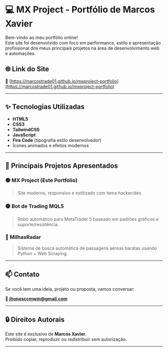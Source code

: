 # 💻 MX Project - Portfólio de Marcos Xavier

Bem-vindo ao meu portfólio online!  
Este site foi desenvolvido com foco em performance, estilo e apresentação profissional dos meus principais projetos na área de desenvolvimento web e automações.

## 🌐 Link do Site

🔗 [https://marcostrade01.github.io/mxproject-portfolio](https://marcostrade01.github.io/mxproject-portfolio)

---

## ✨ Tecnologias Utilizadas

- **HTML5**
- **CSS3**
- **TailwindCSS**
- **JavaScript**
- **Fira Code** (tipografia estilo desenvolvedor)
- Ícones animados e efeitos modernos

---

## 🚀 Principais Projetos Apresentados

### 🟢 MX Project (Este Portfólio)
> Site moderno, responsivo e estilizado com tema hacker/dev.

### 🟡 Bot de Trading MQL5
> Robô automático para MetaTrader 5 baseado em padrões gráficos e suporte/resistência.

### 🔵 MilhasRadar
> Sistema de busca automática de passagens aéreas baratas usando Python + Web Scraping.

---

## 📫 Contato

Se você tem uma ideia, projeto ou proposta, vamos conversar:

📧 **jhonesccmwm@gmail.com**

---

## 🔒 Direitos Autorais

Este site é exclusivo de **Marcos Xavier**.  
Proibido copiar, reproduzir ou redistribuir sem autorização.

---


